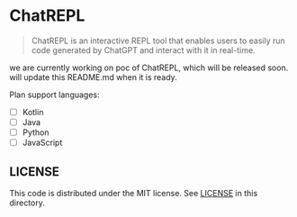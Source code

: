 # ChatREPL

> ChatREPL is an interactive REPL tool that enables users to easily run code generated by ChatGPT and interact with it in real-time.

we are currently working on poc of ChatREPL, which will be released soon.  will update this README.md when it is ready.

Plan support languages:

- [ ] Kotlin
- [ ] Java
- [ ] Python
- [ ] JavaScript

## LICENSE

This code is distributed under the MIT license. See [LICENSE](./LICENSE) in this directory.
